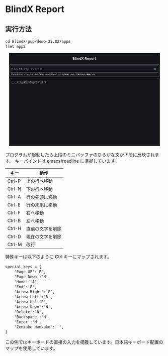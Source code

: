 
# BlindX Report

## 実行方法

```
cd BlindX-pub/demo-25.02/apps
flet app2
```

<p align="center">
    <img src="../../../screenshots/app2-0.png" width="480">
</p>

プログラムが起動したら上段のミニバッファのひらがな文が下段に反映されます。
キーバインドは emacs/readline に準拠しています。

| キー    | 動作           |
|--------|----------------|
| Ctrl-P | 上の行へ移動     |
| Ctrl-N | 下の行へ移動     |
| Ctrl-A | 行の先頭に移動   |
| Ctrl-E | 行の末尾に移動   |
| Ctrl-F | 右へ移動        |
| Ctrl-B | 左へ移動        |
| Ctrl-H | 直前の文字を削除 |
| Ctrl-D | 現在の文字を削除 |
| Ctrl-M | 改行           |

特殊キーは以下のように Ctrl キーにマップされます。

```
special_keys = {
    'Page UP':'P', 
    'Page Down':'N', 
    'Home':'A', 
    'End':'E', 
    'Arrow Right':'F', 
    'Arrow Left':'B', 
    'Arrow Up':'P', 
    'Arrow Down':'N', 
    'Delete':'D', 
    'Backspace':'H', 
    'Enter':'M', 
    'Zenkaku Hankaku':'`', 
} 
```


この例ではキーボードの直接の入力を捕獲しています。日本語キーボード配置のマップを使用しています。










